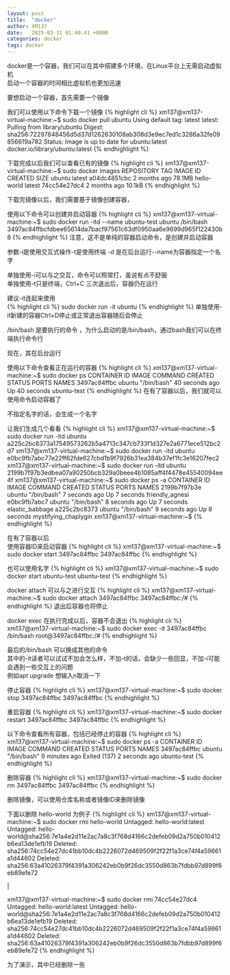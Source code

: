 ```yaml
---
layout: post
title:  "docker"
author: XM137
date:   2025-03-31 01:40:41 +0800
categories: docker
tags: docker
---
```


docker是一个容器，我们可以在其中搭建多个环境，在Linux平台上无需启动虚拟机<br>
启动一个容器的时间相比虚拟机也更加迅速

要想启动一个容器，首先需要一个镜像

我们可以使用以下命令下载一个镜像
{% highlight cli %}
xm137@xm137-virtual-machine:~$ sudo docker pull ubuntu
Using default tag: latest
latest: Pulling from library/ubuntu
Digest: sha256:72297848456d5d37d1262630108ab308d3e9ec7ed1c3286a32fe09856619a782
Status: Image is up to date for ubuntu:latest
docker.io/library/ubuntu:latest
{% endhighlight %}


下载完成以后我们可以查看已有的镜像
{% highlight cli %}
xm137@xm137-virtual-machine:~$ sudo docker images
REPOSITORY    TAG       IMAGE ID       CREATED        SIZE
ubuntu        latest    a04dc4851cbc   2 months ago   78.1MB
hello-world   latest    74cc54e27dc4   2 months ago   10.1kB
{% endhighlight %}

下载完镜像以后，我们需要基于镜像创建容器，

使用以下命令可以创建并启动容器
{% highlight cli %}
xm137@xm137-virtual-machine:~$ sudo docker run -itd --name ubuntu-test ubuntu /bin/bash
3497ac84ffbcfdbee65614da7bacf97561c63df0950aa6e9699d965f122430b8
{% endhighlight %}
注意，这不是单纯的容器启动命令，是创建并启动容器


参数-i是使用交互式操作-t是使用终端 -d 是在后台运行--name为容器指定一个名字

单独使用-i可以与之交互，命令可以照常打，虽说有点不舒服<br>
单独使用-t只是终端，Ctrl+C 三次退出后，容器仍在运行

建议-it连起来使用<br>
{% highlight cli %}
sudo docker run -it ubuntu
{% endhighlight %}
单独使用-it新建的容器Ctrl+D停止或正常退出容器随后会停止

/bin/bash 是要执行的命令 ，为什么启动的是/bin/bash，通过bash我们可以在终端执行命令行

现在，其在后台运行

使用以下命令查看正在运行的容器
{% highlight cli %}
xm137@xm137-virtual-machine:~$ sudo docker ps
CONTAINER ID   IMAGE     COMMAND       CREATED          STATUS          PORTS     NAMES
3497ac84ffbc   ubuntu    "/bin/bash"   40 seconds ago   Up 40 seconds             ubuntu-test
{% endhighlight %}
在有了容器以后，我们就可以使用命令启动容器了

不指定名字的话，会生成一个名字

让我们生成几个看看
{% highlight cli %}
xm137@xm137-virtual-machine:~$ sudo docker run -itd ubuntu
a225c2bc8373a17549573262b5a4713c347cb733f1d327e2a6771ece512bc2d7
xm137@xm137-virtual-machine:~$ sudo docker run -itd ubuntu
e0bc9fb7abc77e22ff62fde627cbd1b9f7926b31ea384b37ef1fc3e16207fec2
xm137@xm137-virtual-machine:~$ sudo docker run -itd ubuntu
2199b7f97b3edbea07a90250bcb329a0beee4b1085aff4f4478e45540094ee4f
xm137@xm137-virtual-machine:~$ sudo docker ps -a
CONTAINER ID   IMAGE     COMMAND       CREATED         STATUS         PORTS     NAMES
2199b7f97b3e   ubuntu    "/bin/bash"   7 seconds ago   Up 7 seconds             friendly_agnesi
e0bc9fb7abc7   ubuntu    "/bin/bash"   8 seconds ago   Up 7 seconds             elastic_babbage
a225c2bc8373   ubuntu    "/bin/bash"   9 seconds ago   Up 8 seconds             mystifying_chaplygin
xm137@xm137-virtual-machine:~$ 
{% endhighlight %}

在有了容器以后<br>
使用容器ID来启动容器
{% highlight cli %}
xm137@xm137-virtual-machine:~$ sudo docker start 3497ac84ffbc
3497ac84ffbc
{% endhighlight %}

也可以使用名字
{% highlight cli %}
xm137@xm137-virtual-machine:~$ sudo docker start ubuntu-test
ubuntu-test
{% endhighlight %}

docker attach 可以与之进行交互
{% highlight cli %}
xm137@xm137-virtual-machine:~$ sudo docker attach 3497ac84ffbc
3497ac84ffbc:/# 
{% endhighlight %}
退出后容器也将停止

docker exec 在执行完成以后，容器不会退出
{% highlight cli %}
xm137@xm137-virtual-machine:~$ sudo docker exec -it 3497ac84ffbc /bin/bash
root@3497ac84ffbc:/# 
{% endhighlight %}

最后的/bin/bash 可以换成其他的命令<br>
其中的-it读者可以试试不加会怎么样，不加-t的话，会缺少一些回显，不加-i可能会遇到一些交互上的问题<br>
例如apt upgrade 想输入n取消一下


停止容器 
{% highlight cli %}
xm137@xm137-virtual-machine:~$ sudo docker stop 3497ac84ffbc
3497ac84ffbc
{% endhighlight %}

重启容器
{% highlight cli %}
xm137@xm137-virtual-machine:~$ sudo docker restart 3497ac84ffbc
3497ac84ffbc
{% endhighlight %}

以下命令查看所有容器，包括已经停止的容器
{% highlight cli %}
xm137@xm137-virtual-machine:~$ sudo docker ps -a
CONTAINER ID   IMAGE     COMMAND       CREATED         STATUS                       PORTS     NAMES
3497ac84ffbc   ubuntu    "/bin/bash"   9 minutes ago   Exited (137) 2 seconds ago             ubuntu-test
{% endhighlight %}


删除容器
{% highlight cli %}
xm137@xm137-virtual-machine:~$ sudo docker rm 3497ac84ffbc
3497ac84ffbc
{% endhighlight %}

删除镜像，可以使用仓库名称或者镜像ID来删除镜像

下面以删除 hello-world 为例子
{% highlight cli %}
xm137@xm137-virtual-machine:~$ sudo docker rmi hello-world
Untagged: hello-world:latest
Untagged: hello-world@sha256:7e1a4e2d11e2ac7a8c3f768d4166c2defeb09d2a750b010412b6ea13de1efb19
Deleted: sha256:74cc54e27dc41bb10dc4b2226072d469509f2f22f1a3ce74f4a59661a1d44602
Deleted: sha256:63a41026379f4391a306242eb0b9f26dc3550d863b7fdbb97d899f6eb89efe72

|

xm137@xm137-virtual-machine:~$ sudo docker rmi 74cc54e27dc4
Untagged: hello-world:latest
Untagged: hello-world@sha256:7e1a4e2d11e2ac7a8c3f768d4166c2defeb09d2a750b010412b6ea13de1efb19
Deleted: sha256:74cc54e27dc41bb10dc4b2226072d469509f2f22f1a3ce74f4a59661a1d44602
Deleted: sha256:63a41026379f4391a306242eb0b9f26dc3550d863b7fdbb97d899f6eb89efe72
{% endhighlight %}


为了演示，其中已经删除一些
